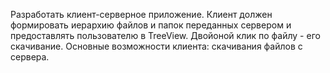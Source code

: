 Разработать клиент-серверное приложение. 
Клиент должен формировать иерархию файлов и папок переданных сервером и предоставлять пользователю в TreeView. Двойоной клик по файлу - его скачивание. 
Основные возможности клиента: скачивания файлов с сервера. 
